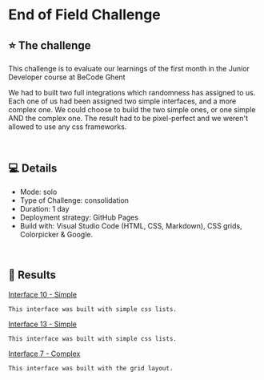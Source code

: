 # End of Field Challenge

## ⭐️ The challenge 

This challenge is to evaluate our learnings of the first month in the Junior Developer course at BeCode Ghent

We had to built two full integrations which randomness has assigned to us. Each one of us had been assigned two simple interfaces, and a more complex one. We could choose to build the two simple ones, or one simple AND the complex one. The result had to be pixel-perfect and we weren't allowed to use any css frameworks.

<br>


## 💻 Details 

- Mode: solo
- Type of Challenge: consolidation
- Duration: 1 day
- Deployment strategy: GitHub Pages
- Build with: Visual Studio Code (HTML, CSS, Markdown), CSS grids, Colorpicker & Google.

<br>


## 🏅 Results 

[Interface 10 - Simple](https://maureenoldyck.github.io/end-of-field-challenge/simple1/index.html "Interface 10 - Simple")

    This interface was built with simple css lists. 

[Interface 13 - Simple](https://maureenoldyck.github.io/end-of-field-challenge/simple2/index.html "Interface 13 - Simple")

    This interface was built with simple css lists. 


[Interface 7 - Complex ](https://maureenoldyck.github.io/end-of-field-challenge/complex/index.html "Interface 5 - Complex")

    This interface was built with the grid layout. 
